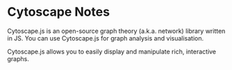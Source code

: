 # Cytoscape Notes

Cytoscape.js is an open-source graph theory (a.k.a. network) library written in JS. You can use Cytoscape.js for graph analysis and visualisation.

Cytoscape.js allows you to easily display and manipulate rich, interactive graphs.
